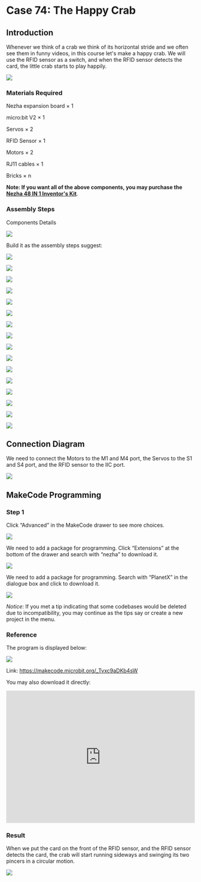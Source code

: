 # Case 74: The Happy Crab

## Introduction

Whenever we think of a crab we think of its horizontal stride and we often see them in funny videos, in this course let's make a happy crab. We will use the RFID sensor as a switch, and when the RFID sensor detects the card, the little crab starts to play happily.

![](./images/74_1.png)

### Materials Required

Nezha expansion board × 1

micro:bit V2 × 1

Servos × 2

RFID Sensor × 1

Motors × 2

RJ11 cables × 1

Bricks × n

**Note: If you want all of the above components, you may purchase the [Nezha 48 IN 1 Inventor's Kit](https://shop.elecfreaks.com/products/elecfreaks-micro-bit-nezha-48-in-1-inventors-kit-without-micro-bit-board?_pos=3&_sid=7e0550154&_ss=r)**.



### Assembly Steps

Components Details

![](./images/74_2.png)

Build it as the assembly steps suggest:

![](./images/74_3.png)

![](./images/74_4.png)

![](./images/74_5.png)

![](./images/74_6.png)

![](./images/74_7.png)

![](./images/74_8.png)

![](./images/74_9.png)

![](./images/74_10.png)

![](./images/74_11.png)

![](./images/74_12.png)

![](./images/74_13.png)

![](./images/74_14.png)

![](./images/74_15.png)

![](./images/74_16.png)

![](./images/74_17.png)

![](./images/74_18.png)

## Connection Diagram

We need to connect the Motors to the M1 and M4 port, the Servos to the S1 and S4 port, and the RFID sensor to the IIC port.

![](./images/74_19.png)


##  MakeCode Programming

### Step 1

Click “Advanced” in the MakeCode drawer to see more choices.



![](./images/49_10.png)



We need to add a package for programming. Click “Extensions” at the bottom of the drawer and search with “nezha” to download it.



![](./images/49_11.png)



We need to add a package for programming. Search with “PlanetX” in the dialogue box and click to download it.

![](./images/49_12.png)



*Notice*: If you met a tip indicating that some codebases would be deleted due to incompatibility, you may continue as the tips say or create a new project in the menu.

### Reference

The program is displayed below:

![](./images/74_20.png)

Link: https://makecode.microbit.org/_Tvxc9aDKb4sW

You may also download it directly:

<div style="position:relative;height:0;padding-bottom:70%;overflow:hidden;"><iframe style="position:absolute;top:0;left:0;width:100%;height:100%;" src="https://makecode.microbit.org/#pub:_Tvxc9aDKb4sW" frameborder="0" sandbox="allow-popups allow-forms allow-scripts allow-same-origin"></iframe></div>

### Result

When we put the card on the front of the RFID sensor, and the RFID sensor detects the card, the crab will start running sideways and swinging its two pincers in a circular motion.

![](./images/74_21.gif)
